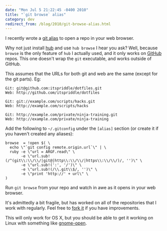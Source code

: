 ```yaml
---
date: "Mon Jul 5 21:22:45 -0400 2010"
title: "`git browse` alias"
category: dev
redirect_from: /blog/2010/git-browse-alias.html
---
```


I recently wrote a [git alias](https://git.wiki.kernel.org/index.php/Aliases)
to open a repo in your web browser.

Why not just install [hub](http://github.com/defunkt/hub) and use `hub browse`
I hear you ask? Well, because `browse` is the only feature of `hub` I actually
used, and it only works on [GitHub](http://github.com) repos. This one doesn't
wrap the `git` executable, and works outside of GitHub.

This assumes that the URLs for both git and web are the same (except for
the git parts). Eg:

    Git: git@github.com:itspriddle/dotfiles.git
    Web: http://github.com/itspriddle/dotfiles

    Git: git://example.com/scripts/hacks.git
    Web: http://example.com/scripts/hacks

    Git: http://example.com/private/ninja-training.git
    Web: http://example.com/private/ninja-training

Add the following to `~/.gitconfig` under the `[alias]` section (or
create it if you haven't created any aliases):

    browse  = !open $( \
      echo \"`git config remote.origin.url`\" | \
      ruby -e \"url = ARGF.read\" \
           -e \"url.sub!(/^(git\\:\\/\\/|git@|http\\:\\/\\/|https\\:\\/\\/)/, '')\" \
           -e \"url.sub!(':', '/')\" \
           -e \"url.sub!(/\\.git\\$/, '')\" \
           -e \"print 'http://' + url\" \
    )

Run `git browse` from your repo and watch in awe as it opens in your web
browser.

It's admittedly a bit fragile, but has worked on all of the repositories
that I work with regularly.  Feel free to [fork it](http://gist.github.com/462049)
if you have improvements.

This will only work for OS X, but you should be able to get it working
on Linux with something like [gnome-open](http://embraceubuntu.com/2006/12/16/gnome-open-open-anything-from-the-command-line/).
